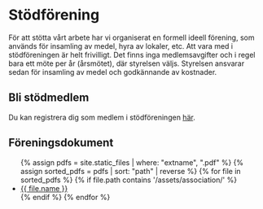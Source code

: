 <h1>Stödförening</h1>
För att stötta vårt arbete har vi organiserat en formell ideell förening, som används för insamling av medel, hyra av lokaler, etc. Att vara med i stödföreningen är helt frivilligt. Det finns inga medlemsavgifter och i regel bara ett möte per år (årsmötet), där styrelsen väljs. Styrelsen ansvarar sedan för insamling av medel och godkännande av kostnader.

## Bli stödmedlem
Du kan registrera dig som medlem i stödföreningen <a href="https://forms.gle/osvQvEPCuEPC5E2KA" target="_blank">här</a>.

## Föreningsdokument
<ul>
  {% assign pdfs = site.static_files | where: "extname", ".pdf" %}
  {% assign sorted_pdfs = pdfs | sort: "path" | reverse %}
  {% for file in sorted_pdfs %}
    {% if file.path contains '/assets/association/' %}
      <li><a href="{{ file.path | relative_url }}">{{ file.name }}</a></li>
    {% endif %}
  {% endfor %}
</ul>
